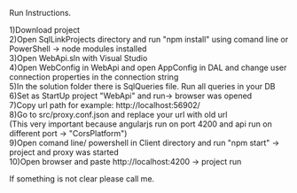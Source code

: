 Run Instructions. <br />

1)Download project <br />
2)Open SqlLinkProjects directory and run "npm install" using comand line or PowerShell -> node modules installed <br />
3)Open WebApi.sln with Visual Studio <br />
4)Open WebConfig in WebApi and open AppConfig in DAL and change user connection properties in the connection string <br />
5)In the solution folder there is SqlQueries file. Run all queries in your DB <br />
6)Set as StartUp project "WebApi" and run-> browser was opened <br />
7)Copy url path for example: http://localhost:56902/ <br />
8)Go to src/proxy.conf.json and replace your url with old url <br />
(This very important because angularjs run on port 4200 and api run on different port -> "CorsPlatform") <br />
9)Open comand line/ powershell in Client directory and run "npm start" -> project and proxy was started <br />
10)Open browser and paste  http://localhost:4200 -> project run <br />

If something is not clear please call me.